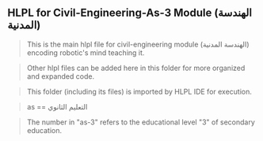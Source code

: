 ## HLPL for Civil-Engineering-As-3 Module (الهندسة المدنية)
>This is the main hlpl file for civil-engineering module (الهندسة المدنية) encoding robotic's mind teaching it.

>Other hlpl files can be added here in this folder for more organized and expanded code.

>This folder (including its files) is imported by HLPL IDE for execution.

>as == التعليم الثانوي

>The number in "as-3" refers to the educational level "3" of secondary education.
